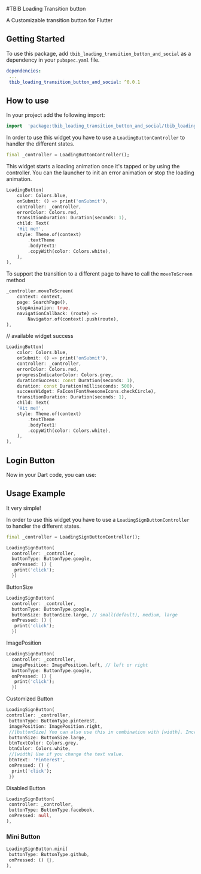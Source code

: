 #TBIB Loading Transition button

A Customizable transition button for Flutter

## Getting Started

To use this package, add `tbib_loading_transition_button_and_social` as a dependency in your `pubspec.yaml` file.

```yaml
dependencies:
 ...
 tbib_loading_transition_button_and_social: ^0.0.1
```

## How to use

In your project add the following import:

```dart
import  'package:tbib_loading_transition_button_and_social/tbib_loading_transition_button_and_social.dart';
```

In order to use this widget you have to use a `LoadingButtonController` to handler the different states.

```dart
final _controller = LoadingButtonController();
```

This widget starts a loading animation once it's tapped or by using the controller. You can the launcher to
init an error animation or stop the loading animation.

```dart
LoadingButton(
    color: Colors.blue,
    onSubmit: () => print('onSubmit'),
    controller: _controller,
    errorColor: Colors.red,
    transitionDuration: Duration(seconds: 1),
    child: Text(
    'Hit me!',
    style: Theme.of(context)
        .textTheme
        .bodyText1!
        .copyWith(color: Colors.white),
    ),
),
```

To support the transition to a different page to have to call the `moveToScreen` method

```dart
_controller.moveToScreen(
    context: context,
    page: SearchPage(),
    stopAnimation: true,
    navigationCallback: (route) =>
        Navigator.of(context).push(route),
),
```

// available widget success

```dart
LoadingButton(
    color: Colors.blue,
    onSubmit: () => print('onSubmit'),
    controller: _controller,
    errorColor: Colors.red,
    progressIndicatorColor: Colors.grey,
    durationSuccess: const Duration(seconds: 1),
    duration: const Duration(milliseconds: 500),
    successWidget: FaIcon(FontAwesomeIcons.checkCircle),
    transitionDuration: Duration(seconds: 1),
    child: Text(
    'Hit me!',
    style: Theme.of(context)
        .textTheme
        .bodyText1!
        .copyWith(color: Colors.white),
    ),
),
```


## Login Button


Now in your Dart code, you can use:


## Usage Example

It very simple!

In order to use this widget you have to use a `LoadingSignButtonController` to handler the different states.

```dart
final _controller = LoadingSignButtonController();
```

```dart
LoadingSignButton(
  controller: _controller,
  buttonType: ButtonType.google,
  onPressed: () {
   print('click');
  })
```


ButtonSize
```dart
LoadingSignButton(
  controller: _controller,
  buttonType: ButtonType.google,
  buttonSize: ButtonSize.large, // small(default), medium, large
  onPressed: () {
   print('click');
  })
```

ImagePosition
```dart
LoadingSignButton(
  controller: _controller,
  imagePosition: ImagePosition.left, // left or right
  buttonType: ButtonType.google,
  onPressed: () {
   print('click');
  })
```

Customized Button
```dart
LoadingSignButton(
controller: _controller,
 buttonType: ButtonType.pinterest,
 imagePosition: ImagePosition.right,
 //[buttonSize] You can also use this in combination with [width]. Increases the font and icon size of the button.
 buttonSize: ButtonSize.large,
 btnTextColor: Colors.grey,
 btnColor: Colors.white,
 //[width] Use if you change the text value.
 btnText: 'Pinterest',
 onPressed: () {
  print('click');
 })
```


Disabled Button

```dart
LoadingSignButton(
 controller: _controller,
 buttonType: ButtonType.facebook,
 onPressed: null,
),
```



### Mini Button
```dart
LoadingSignButton.mini(
 buttonType: ButtonType.github,
 onPressed: () {},
),
```